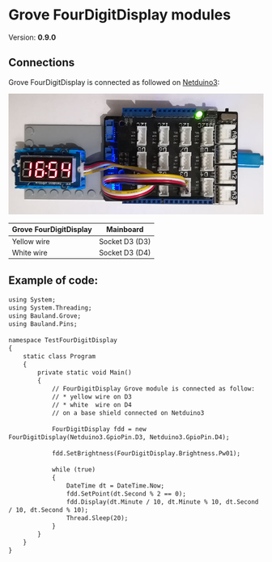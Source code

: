 # Grove FourDigitDisplay modules
Version: __0.9.0__

## Connections ##
Grove FourDigitDisplay is connected as followed on [Netduino3](http://docs.ghielectronics.com/hardware/legacy_products/gadgeteer/fez_cerberus.html):

![Schematic](FourDigitDisplay-Netduino3-with-base-shield.jpg)

Grove FourDigitDisplay  | Mainboard
---------------- | ----------
Yellow wire    | Socket D3 (D3)
White wire    | Socket D3 (D4)

## Example of code:
```CSharp
using System;
using System.Threading;
using Bauland.Grove;
using Bauland.Pins;

namespace TestFourDigitDisplay
{
    static class Program
    {
        private static void Main()
        {
            // FourDigitDisplay Grove module is connected as follow:
            // * yellow wire on D3
            // * white  wire on D4
            // on a base shield connected on Netduino3 

            FourDigitDisplay fdd = new FourDigitDisplay(Netduino3.GpioPin.D3, Netduino3.GpioPin.D4);

            fdd.SetBrightness(FourDigitDisplay.Brightness.Pw01);

            while (true)
            {
                DateTime dt = DateTime.Now;
                fdd.SetPoint(dt.Second % 2 == 0);
                fdd.Display(dt.Minute / 10, dt.Minute % 10, dt.Second / 10, dt.Second % 10);
                Thread.Sleep(20);
            }
        }
    }
}
```
